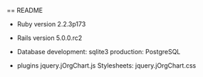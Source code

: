 == README

* Ruby version 2.2.3p173
* Rails version 5.0.0.rc2
* Database
	development: sqlite3
	production: PostgreSQL

* plugins
	jquery.jOrgChart.js
	Stylesheets: jquery.jOrgChart.css
